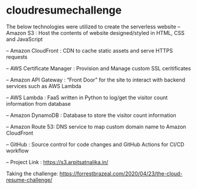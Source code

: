 # cloudresumechallenge
The below technologies were utilized to create the serverless website
– Amazon S3 : Host the contents of website designed/styled in HTML, CSS and JavaScript

– Amazon CloudFront : CDN to cache static assets and serve HTTPS requests

– AWS Certificate Manager : Provision and Manage custom SSL ceritificates

– Amazon API Gateway : “Front Door” for the site to interact with backend services such as AWS Lambda

– AWS Lambda : FaaS written in Python to log/get the visitor count information from database

– Amazon DynamoDB : Database to store the visitor count information

– Amazon Route 53: DNS service to map custom domain name to Amazon CloudFront

– GitHub : Source control for code changes and GitHub Actions for CI/CD workflow

– Project Link : https://s3.arpitsatnalika.in/

Taking the challenge: https://forrestbrazeal.com/2020/04/23/the-cloud-resume-challenge/
